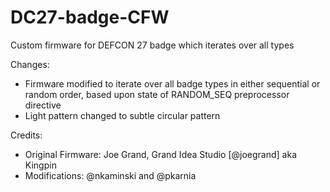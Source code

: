 # DC27-badge-CFW
Custom firmware for DEFCON 27 badge which iterates over all types

Changes:
* Firmware modified to iterate over all badge types in either sequential or random order, based upon state of RANDOM_SEQ preprocessor directive
* Light pattern changed to subtle circular pattern

Credits: 
 * Original Firmware: Joe Grand, Grand Idea Studio [@joegrand] aka Kingpin
 * Modifications: @nkaminski and @pkarnia
